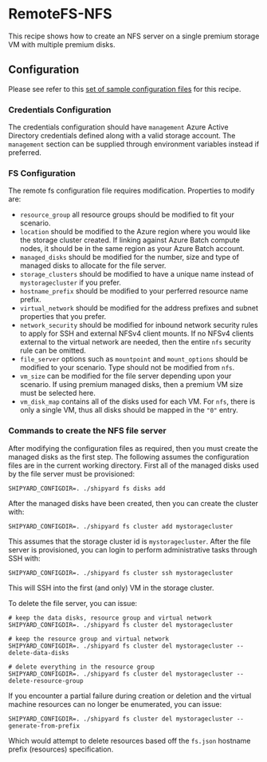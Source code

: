 # RemoteFS-NFS
This recipe shows how to create an NFS server on a single premium storage
VM with multiple premium disks.

## Configuration
Please see refer to this [set of sample configuration files](./config) for
this recipe.

### Credentials Configuration
The credentials configuration should have `management` Azure Active Directory
credentials defined along with a valid storage account. The `management`
section can be supplied through environment variables instead if preferred.

### FS Configuration
The remote fs configuration file requires modification. Properties to
modify are:
* `resource_group` all resource groups should be modified to fit your
scenario.
* `location` should be modified to the Azure region where you would like
the storage cluster created. If linking against Azure Batch compute nodes,
it should be in the same region as your Azure Batch account.
* `managed_disks` should be modified for the number, size and type of
managed disks to allocate for the file server.
* `storage_clusters` should be modified to have a unique name instead of
`mystoragecluster` if you prefer.
* `hostname_prefix` should be modified to your perferred resource name
prefix.
* `virtual_network` should be modified for the address prefixes and subnet
properties that you prefer.
* `network_security` should be modified for inbound network security rules
to apply for SSH and external NFSv4 client mounts. If no NFSv4 clients
external to the virtual network are needed, then the entire `nfs` security
rule can be omitted.
* `file_server` options such as `mountpoint` and `mount_options` should be
modified to your scenario. Type should not be modified from `nfs`.
* `vm_size` can be modified for the file server depending upon your scenario.
If using premium managed disks, then a premium VM size must be selected
here.
* `vm_disk_map` contains all of the disks used for each VM. For `nfs`, there
is only a single VM, thus all disks should be mapped in the `"0"` entry.

### Commands to create the NFS file server
After modifying the configuration files as required, then you must create
the managed disks as the first step. The following assumes the configuration
files are in the current working directory. First all of the managed disks
used by the file server must be provisioned:

```shell
SHIPYARD_CONFIGDIR=. ./shipyard fs disks add
```

After the managed disks have been created, then you can create the cluster
with:

```shell
SHIPYARD_CONFIGDIR=. ./shipyard fs cluster add mystoragecluster
```

This assumes that the storage cluster id is `mystoragecluster`. After the
file server is provisioned, you can login to perform administrative tasks
through SSH with:

```shell
SHIPYARD_CONFIGDIR=. ./shipyard fs cluster ssh mystoragecluster
```

This will SSH into the first (and only) VM in the storage cluster.

To delete the file server, you can issue:

```shell
# keep the data disks, resource group and virtual network
SHIPYARD_CONFIGDIR=. ./shipyard fs cluster del mystoragecluster

# keep the resource group and virtual network
SHIPYARD_CONFIGDIR=. ./shipyard fs cluster del mystoragecluster --delete-data-disks

# delete everything in the resource group
SHIPYARD_CONFIGDIR=. ./shipyard fs cluster del mystoragecluster --delete-resource-group
```

If you encounter a partial failure during creation or deletion and the
virtual machine resources can no longer be enumerated, you can issue:

```shell
SHIPYARD_CONFIGDIR=. ./shipyard fs cluster del mystoragecluster --generate-from-prefix
```

Which would attempt to delete resources based off the `fs.json` hostname
prefix (resources) specification.
